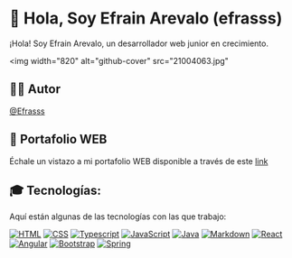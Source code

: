 # 🖖 Hola, Soy Efrain Arevalo (efrasss)

¡Hola! Soy Efrain Arevalo, un desarrollador web junior en crecimiento.

<img width="820" alt="github-cover" src="21004063.jpg"

## 👨‍🎓 Autor

[@Efrasss](https://github.com/efrasss?tab=repositories)

## 💼 Portafolio WEB

Échale un vistazo a mi portafolio WEB disponible a través de este [link](https://portafoliowebefrain.netlify.app/)

## 🎓 Tecnologías:

Aquí están algunas de las tecnologías con las que trabajo:

[![HTML](https://img.shields.io/badge/HTML5-E34F26?style=for-the-badge&logo=html5&logoColor=white)]()
[![CSS](https://img.shields.io/badge/CSS3-1572B6?style=for-the-badge&logo=css3&logoColor=white)]()
[![Typescript](https://img.shields.io/badge/TypeScript-007ACC?style=for-the-badge&logo=typescript&logoColor=white)]()
[![JavaScript](https://img.shields.io/badge/JavaScript-F7DF1E?style=for-the-badge&logo=javascript&logoColor=white&labelColor=101010)]()
[![Java](https://img.shields.io/badge/Java-007396?style=for-the-badge&logo=java&logoColor=white&labelColor=101010)]()
[![Markdown](https://img.shields.io/badge/Markdown-000000?style=for-the-badge&logo=markdown&logoColor=white)]()
[![React](https://img.shields.io/badge/React-20232A?style=for-the-badge&logo=react&logoColor=61DAFB)]()
[![Angular](https://img.shields.io/badge/Angular-DD0031?style=for-the-badge&logo=angular&logoColor=white)]()
[![Bootstrap](https://img.shields.io/badge/Bootstrap-563D7C?style=for-the-badge&logo=bootstrap&logoColor=white)]()
[![Spring](https://img.shields.io/badge/Spring-6DB33F?style=for-the-badge&logo=spring&logoColor=white)]()

